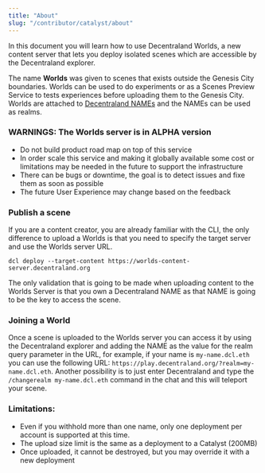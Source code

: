 ```yaml
---
title: "About"
slug: "/contributor/catalyst/about"
---
```


In this document you will learn how to use Decentraland Worlds, a new content server that lets you deploy isolated scenes which are accessible by the Decentraland explorer. 

The name **Worlds** was given to scenes that exists outside the Genesis City boundaries. Worlds can be used to do experiments or as a Scenes Preview Service to tests experiences before uploading them to the Genesis City. Worlds are attached to [Decentraland NAMEs](https://builder.decentraland.org/names) and the NAMEs can be used as realms.  

### WARNINGS: The Worlds server is in ALPHA version

- Do not build product road map on top of this service
- In order scale this service and making it globally available some cost or limitations may be needed in the future to support the infrastructure 
- There can be bugs or downtime, the goal is to detect issues and fixe them as soon as possible 
- The future User Experience may change based on the feedback 


### Publish a scene 

If you are a content creator, you are already familiar with the CLI, the only difference to upload a Worlds is that you need to specify the target server and use the Worlds server URL. 

`dcl deploy --target-content https://worlds-content-server.decentraland.org` 

The only validation that is going to be made when uploading content to the Worlds Server is that you own a Decentraland NAME as that NAME is going to be the key to access the scene. 


### Joining a World 

Once a scene is uploaded to the Worlds server you can access it by using the Decentraland explorer and adding the NAME as the value for the realm query parameter in the URL, for example, if your name is `my-name.dcl.eth` you can use the following URL:  `https://play.decentraland.org/?realm=my-name.dcl.eth`. Another possibility is to just enter Decentraland and type the `/changerealm my-name.dcl.eth` command in the chat and this will teleport your scene. 


### Limitations: 

- Even if you withhold more than one name, only one deployment per account is supported at this time.
- The upload size limit is the same as a deployment to a Catalyst (200MB) 
- Once uploaded, it cannot be destroyed, but you may override it with a new deployment
